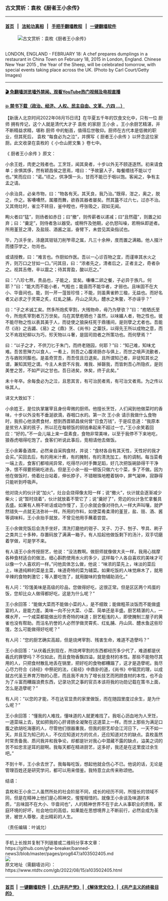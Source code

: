 ### 古文赏析：袁枚《厨者王小余传》
------------------------

#### [首页](https://github.com/gfw-breaker/banned-news3/blob/master/README.md) &nbsp;&nbsp;|&nbsp;&nbsp; [法轮功真相](https://github.com/begood0513/basic/blob/master/README.md)  &nbsp;&nbsp;|&nbsp;&nbsp; [手把手翻墙教程](https://github.com/gfw-breaker/guides/wiki)  &nbsp;&nbsp;|&nbsp;&nbsp; [一键翻墙软件](https://github.com/gfw-breaker/nogfw/blob/master/README.md)  



<div><div class="featured_image">
 <figure>
  <img alt="古文赏析：袁枚《厨者王小余传》" src="https://i.ntdtv.com/assets/uploads/2022/08/GettyImages-463777058-800x450.jpg"/>
 </figure><br/>
 <span class="caption">
  LONDON, ENGLAND - FEBRUARY 18:  A chef prepares dumplings in a restaurant in China Town on February 18, 2015 in London, England. Chinese New Year 2015 , the Year of the Sheep, will be celebrated tomorrow, with special events taking place across the UK. (Photo by Carl Court/Getty Images)
 </span>
</div>
</div><hr/>

#### [ 🎬  免翻墙浏览墙外禁闻、观看YouTube热门视频及电视直播](https://github.com/gfw-breaker/HelloWorld)

#### [ 💥  禁书下载（政治、经济、人权、民主自由、文革、六四 ...）](https://github.com/gfw-breaker/books/blob/master/README.md)

<div><div class="post_content" itemprop="articleBody">
 <p>
  【新唐人北京时间2022年08月15日讯】在华夏五千年的饮食文化中，只有一位
  <ok href="https://www.ntdtv.com/gb/厨师.htm">
   厨师
  </ok>
  拥有传记，这个人就是清代大才子
  <ok href="https://www.ntdtv.com/gb/袁枚.htm">
   袁枚
  </ok>
  的家厨
  <ok href="https://www.ntdtv.com/gb/王小余.htm">
   王小余
  </ok>
  。王小余厨艺精湛，并不断精益求精，堪称
  <ok href="https://www.ntdtv.com/gb/厨师.htm">
   厨师
  </ok>
  中的魁首，值得后世敬仰。厨师在古代本是低微的职业，但其死后，
  <ok href="https://www.ntdtv.com/gb/袁枚.htm">
   袁枚
  </ok>
  “每食必为之泣”，并撰写《
  <ok href="https://www.ntdtv.com/gb/厨者王小余传.htm">
   厨者王小余传
  </ok>
  》以怀念这位家厨。此文收录在袁枚的《
  <ok href="https://www.ntdtv.com/gb/小仓山房文集.htm">
   小仓山房文集
  </ok>
  》卷七中。
 </p>
 <p>
  《
  <ok href="https://www.ntdtv.com/gb/厨者王小余传.htm">
   厨者王小余传
  </ok>
  》原文：
 </p>
 <p>
  小余王姓，肉吏之贱者也。工烹饪，闻其臭者，十步以外无不颐逐逐然。初来请食单；余惧其侈，然有颖昌侯之思焉，唶曰：“予故窭人子，每餐缗钱不能以寸也。”笑而应曰：“诺。”顷之，供净馔一头，甘而不能已于咽以饱。客闻之，争有主孟之请。
 </p>
 <p>
  小余治具，必亲市物，曰：“物各有天。其天良，我乃治。”既得，泔之，奥之，脱之，作之。客嘈嘈然，属餍而舞，欲吞其器者屡矣。然其簋不过六七，过亦不治。又其倚灶时，雀立不转目，釜中瞠也，呼张吸之，寂如无闻。
 </p>
 <p>
  眴火者曰“猛”，则炀者如赤日；曰“撤”，则传薪者以递减；曰“且然蕴”，则置之如弃；曰：“羹定”，则侍者急以器受。或稍忤及弛期，必仇怒叫噪，若稍纵即逝者。所用堇荁之滑，及盐豉、酒酱之滋，奋臂下，未尝见其染指试也。
 </p>
 <p>
  毕，乃沃手坐，涤磨其钳铦刀削笮帚之属，凡三十余种，庋而置之满箱。他人掇汁而捼莎学之，勿肖也。
 </p>
 <p>
  或请授教，曰：“难言也。作厨如作医。吾以一心诊百物之宜，而谨审其水火之齐，则万口之甘如一口。”问其目，曰：“浓者先之，清者后之，正者主之，奇者杂之。视其舌倦，辛以震之；待其胃盈，酸以厄之。”
 </p>
 <p>
  曰：“八珍七熬，贵品也，子能之，宜矣。嗛嗛二卵之餐，子必异于族凡，何耶？”曰：“能大而不能小者，气粗也；能啬而不能华者，才弱也。且味固不在大小、华啬间也。能，则一芹一菹皆珍怪；不能，则虽黄雀鲊三楹，无益也。而好名者又必求之于灵霄之炙，红虬之脯，丹山之凤丸，醴水之朱鳖，不亦诬乎？”
 </p>
 <p>
  曰：“子之术诚工矣。然多所炮炙宰割，大残物命，毋乃为孽欤？”曰：“庖牺氏至今，所炮炙宰割者万万世矣。乌在其孽庖牺也？虽然，以味媚人者，物之性也。彼不能尽物之性以表其美于人，而徒使之狼戾枉死于鼎镬间，是则孽之尤者也。吾能尽《诗》之吉蠲、《易》之《鼎》烹、《尚书》之藁饫，以得先王所以成物之意，而又不肯戕杞柳以为巧，殄天物以斗奢，是固司勋者之所策功也。而何孽焉？”
 </p>
 <p>
  曰：“以子之才，不供刀匕于朱门，而终老随园，何耶？”曰：“知己难，知味尤难。吾苦思殚力以食人，一肴上，则吾之心腹肾肠亦与俱上，而世之嗿声流歠者，方与庮败同饇也。是虽奇赏吾，而吾伎且日退矣。且所谓知己者，非徒知其长之谓，兼知其短之谓。今主人未尝不斥我、难我、掉磬我，而皆刺吾心所隐疚，是则美誉之苦，不如严训之甘也。吾日进矣，休矣，终于此矣。”
 </p>
 <p>
  未十年卒。余每食必为之泣，且思其言，有可治民者焉，有可治文者焉。为之传以咏其人。
 </p>
 <p>
  译文大致如下：
 </p>
 <p>
  小余姓王，是位执掌屠宰且身份卑微的厨师。他擅长烹饪，人们闻到他做菜时的香味，十步以外没有不垂涎欲滴，吞咽口水的。第一次
  <ok href="https://www.ntdtv.com/gb/王小余.htm">
   王小余
  </ok>
  请示我做什么食物时，我担心他浪费食材，想到西晋颖昌侯何曾“日食万钱”，于是叹息道：“我原本是贫穷人家的孩子，所以花在每顿饭的铜钱串起来不超过一寸。”王小余笑着回应：“好的。”不一会儿端上来一盘素食，食物非常美味，以至于我停不下来地吃，狼吞虎咽得吃饱了。食客们听说此事后，竞相请他去做饭。
 </p>
 <p>
  王小余筹备酒席，必然亲自采购食材，并说：“食材各自有其天性，天性好的我才会买。”买回去后，有的用米汁煮，有的腌制，有的清洗加工，有的调制。每当菜肴一端上去，食客们都喧闹异常，吃得尽兴时手舞足蹈，好几次把饭碗舔得干干净净，恨不得要把碗吃进去。但是王小余一般一顿饭只做六七个菜，多了不做。因为他在做饭时，倚着灶台站着，伸长脖子，不错眼珠地瞪着锅中，屏气凝神，寂静得只能听到呼吸声。
 </p>
 <p>
  他对烧火的伙计说“加火”，灶台会烧得像太阳一样；说“撤火”，伙计就会逐渐减少柴火；说“暂时烧着”，伙计就放着不管它了；说“羹好了”，旁边的伙计急忙拿餐具去盛。如果有人稍不听话或动作慢了，王小余就会像对待仇人一样大声叫嚷，就俨然错失一点就无法弥补一样。所用的作料，如使菜肴柔滑的堇荁，盐、豉、酒、酱等调味料，王小余抬手就放，不曾见他用手蘸着尝尝。
 </p>
 <p>
  王小余做完饭后会洗手坐好，清洗打磨他的钳子、叉子、刀子、刨子、笮具、刷子之类共三十多种，存置码放了满满一箱子。有人拾起他做饭剩下的汤汁，双手切磨着学做，可是学不来。
 </p>
 <p>
  有人请王小余传授厨艺，他说：“没法教啊。做厨师就像做大夫一样，我用心揣摩各种食材适合的做法，细心斟酌使用水火的多少，这样每个人各自喜欢的美味才可以像一个人喜欢的一样。”问他具体怎么做，他说：“味浓的菜先上，味淡的菜后上，味道纯粹的菜是主菜，味道奇特的菜为辅菜。如果吃饭的人味觉麻木了，就用辛辣的食物刺激它；等人要吃饱了，就用酸味的食物辅助消化。”
 </p>
 <p>
  有人问：“珍馐美味是高级的珍品，您做得好吃，这很正常。但是区区两个鸡蛋的饭，您却比众人做得都好吃，这是为什么呢？”
 </p>
 <p>
  王小余回答：“能做大菜而不能做小菜的人，是不细致；能做粗茶淡饭而不能做盛宴的人，是能力差。美味一向不分大菜、小菜、简单还是丰盛。厨艺精湛的人，一棵水芹，一个咸菜都能做出珍贵奇特的味道；厨艺粗浅的人，即使腌制三屋子的黄雀也没有帮助。而沽名钓誉的人必然学做灵霄炙、红虬脯、丹山凤、醴水鱼这些珍馐，怎么可能做得好吃呢？”
 </p>
 <p>
  有人问：“您的厨艺确实高超，但是烧烤宰割、残害生命，难道不造孽吗？”
 </p>
 <p>
  王小余回答：“从伏羲氏到现在，所烧烤宰割的东西都经历多少代了，难道都是伏羲氏的罪孽吗？不仅如此，而且食物香飘四溢，就是食材的本性。那些不能物尽其用的人，只把食材散乱地丢在锅里，把好吃的食物都糟蹋了，这才是造孽呢。我尽心尽力符合《诗经》中祭祀的法，《易经》中鼎卦的道，《尚书》中犒赏的理，以成就古代圣王养育万物的心愿，而且我不肯为了增长技艺而罔顾食材的本性，也不会为了斗富而糟蹋浪费东西，记录功赏之事的官员本该将我的功勋记载在策书上面，怎么是造孽呢？”
 </p>
 <p>
  有人问：“以您的才能，不在达官显贵的家里做饭，而在随园里度过余生，是为什么呢？”
 </p>
 <p>
  王小余回答：“懂我的人难找，懂味道的人就更难找了。我呕心沥血地为人烹饪，一道菜端上去，犹如把我的心肝肾肠全凝聚在这道菜上一样。而世上那些为满足口腹之欲胡吃海塞的人，尽管他们很器重我，但我的厨艺却会江河日下，一天不如一天。并且互为知己的人，不仅应知道对方的优点，还应知道对方的缺点。袁枚虽然时常责备我、质问我并和我争论，却都是针对我心中潜藏不露的缺点，溢美之词的苦不如忠言逆耳的甜啊。我每天都在精进厨艺，这多好，我还是在这里度过余生吧。”
 </p>
 <p>
  不到十年，王小余去世了。我每每吃饭，想起他就会伤心不已。他说的话，无论是管理百姓还是研究学问，都可以用来借鉴。我特意立此传来称颂他。
 </p>
 <p>
  结语：
 </p>
 <p>
  袁枚和王小余二人虽然所处的社会阶层不同，成长的经历不同，所擅长的领域不同，但是在精神上他们是心照神交，惺惺相惜的。就像王小余谈及味道的本质，“且味固不在大小、华啬间也”，人的精神世界不在于此人从事职业的贵贱，家庭环境的好坏，社会地位的高低，如果能在思想境界上不断前行，必然会成为圣贤，被世人尊敬，走出精彩的人生。
 </p>
 <p>
  （责任编辑：叶诚允）
 </p>
 <div class="single_ad">
 </div>
</div>
</div>
<hr/>
手机上长按并复制下列链接或二维码分享本文章：<br/>
https://github.com/gfw-breaker/banned-news3/blob/master/pages/prog647/a103502405.md <br/>
<a href='https://github.com/gfw-breaker/banned-news3/blob/master/pages/prog647/a103502405.md'><img src='https://github.com/gfw-breaker/banned-news3/blob/master/pages/prog647/a103502405.md.png'/></a> <br/>
原文地址（需翻墙访问）：https://www.ntdtv.com/gb/2022/08/15/a103502405.html


------------------------
#### [首页](https://github.com/gfw-breaker/banned-news3/blob/master/README.md) &nbsp;|&nbsp; [一键翻墙软件](https://github.com/gfw-breaker/nogfw/blob/master/README.md) &nbsp;| [《九评共产党》](https://github.com/gfw-breaker/9ping.md/blob/master/README.md#九评之一评共产党是什么) | [《解体党文化》](https://github.com/gfw-breaker/jtdwh.md/blob/master/README.md) | [《共产主义的终极目的》](https://github.com/gfw-breaker/gczydzjmd.md/blob/master/README.md)


<img src='http://gfw-breaker.win/banned-news3/pages/prog647/a103502405.md' width='0px' height='0px'/>